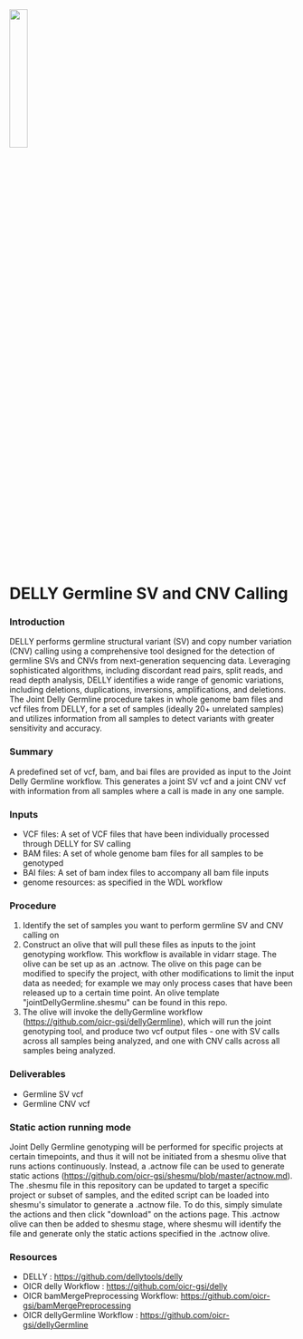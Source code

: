 <img src="https://oicr.on.ca/wp-content/themes/oicr/assets/img/logo.svg" width=25% height=25%>

# DELLY Germline SV and CNV Calling  

### Introduction
DELLY performs germline structural variant (SV) and copy number variation (CNV) calling using a comprehensive tool designed for the detection of germline SVs and CNVs from next-generation sequencing data. Leveraging sophisticated algorithms, including discordant read pairs, split reads, and read depth analysis, DELLY identifies a wide range of genomic variations, including deletions, duplications, inversions, amplifications, and deletions. The Joint Delly Germline procedure takes in whole genome bam files and vcf files from DELLY, for a set of samples (ideally 20+ unrelated samples) and utilizes information from all samples to detect variants with greater sensitivity and accuracy.

### Summary
A predefined set of vcf, bam, and bai files are provided as input to the Joint Delly Germline workflow. This generates a joint SV vcf and a joint CNV vcf with information from all samples where a call is made in any one sample. 

### Inputs  
- VCF files: A set of VCF files that have been individually processed through DELLY for SV calling
- BAM files: A set of whole genome bam files for all samples to be genotyped
- BAI files: A set of bam index files to accompany all bam file inputs
- genome resources: as specified in the WDL workflow

### Procedure
 1. Identify the set of samples you want to perform germline SV and CNV calling on
 2. Construct an olive that will pull these files as inputs to the joint genotyping workflow. This workflow is available in vidarr stage. The olive can be set up as an .actnow. The olive on this page can be modified to specify the project, with other modifications to limit the input data as needed; for example we may only process cases that have been released up to a certain time point. An olive template "jointDellyGermline.shesmu" can be found in this repo.
 3. The olive will invoke the dellyGermline workflow (https://github.com/oicr-gsi/dellyGermline), which will run the joint genotyping tool, and produce two vcf output files - one with SV calls across all samples being analyzed, and one with CNV calls across all samples being analyzed.
 
### Deliverables
 - Germline SV vcf
 - Germline CNV vcf

### Static action running mode
Joint Delly Germline genotyping will be performed for specific projects at certain timepoints, and thus it will not be initiated from a shesmu olive that runs actions continuously. Instead, a .actnow file can be used to generate static actions (https://github.com/oicr-gsi/shesmu/blob/master/actnow.md). The .shesmu file in this repository can be updated to target a specific project or subset of samples, and the edited script can be loaded into shesmu's simulator to generate a .actnow file. To do this, simply simulate the actions and then click "download" on the actions page. This .actnow olive can then be added to shesmu stage, where shesmu will identify the file and generate only the static actions specified in the .actnow olive.

### Resources
- DELLY : https://github.com/dellytools/delly
- OICR delly Workflow : https://github.com/oicr-gsi/delly
- OICR bamMergePreprocessing Workflow: https://github.com/oicr-gsi/bamMergePreprocessing
- OICR dellyGermline Workflow : https://github.com/oicr-gsi/dellyGermline

